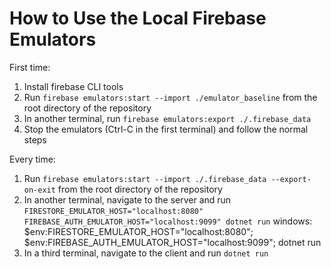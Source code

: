 # How to Use the Local Firebase Emulators

First time:
1. Install firebase CLI tools
2. Run ```firebase emulators:start --import ./emulator_baseline``` from the root directory of the repository
3. In another terminal, run ```firebase emulators:export ./.firebase_data```
4. Stop the emulators (Ctrl-C in the first terminal) and follow the normal steps

Every time:
1. Run ```firebase emulators:start --import ./.firebase_data --export-on-exit``` from the root directory of the repository
2. In another terminal, navigate to the server and run ```FIRESTORE_EMULATOR_HOST="localhost:8080" FIREBASE_AUTH_EMULATOR_HOST="localhost:9099" dotnet run```
    windows: $env:FIRESTORE_EMULATOR_HOST="localhost:8080"; $env:FIREBASE_AUTH_EMULATOR_HOST="localhost:9099"; dotnet run
3. In a third terminal, navigate to the client and run ```dotnet run```